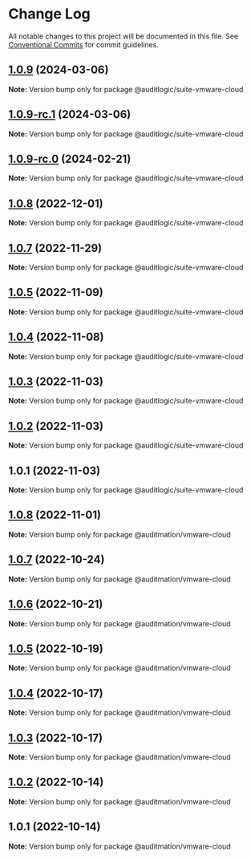 # Change Log

All notable changes to this project will be documented in this file.
See [Conventional Commits](https://conventionalcommits.org) for commit guidelines.

## [1.0.9](https://github.com/auditlogic/suite/compare/@auditlogic/suite-vmware-cloud@1.0.8...@auditlogic/suite-vmware-cloud@1.0.9) (2024-03-06)

**Note:** Version bump only for package @auditlogic/suite-vmware-cloud





## [1.0.9-rc.1](https://github.com/auditlogic/suite/compare/@auditlogic/suite-vmware-cloud@1.0.9-rc.0...@auditlogic/suite-vmware-cloud@1.0.9-rc.1) (2024-03-06)

**Note:** Version bump only for package @auditlogic/suite-vmware-cloud





## [1.0.9-rc.0](https://github.com/auditlogic/suite/compare/@auditlogic/suite-vmware-cloud@1.0.8...@auditlogic/suite-vmware-cloud@1.0.9-rc.0) (2024-02-21)

**Note:** Version bump only for package @auditlogic/suite-vmware-cloud





## [1.0.8](https://github.com/auditlogic/suite/compare/@auditlogic/suite-vmware-cloud@1.0.5...@auditlogic/suite-vmware-cloud@1.0.8) (2022-12-01)

**Note:** Version bump only for package @auditlogic/suite-vmware-cloud





## [1.0.7](https://github.com/auditlogic/suite/compare/@auditlogic/suite-vmware-cloud@1.0.5...@auditlogic/suite-vmware-cloud@1.0.7) (2022-11-29)

**Note:** Version bump only for package @auditlogic/suite-vmware-cloud





## [1.0.5](https://github.com/auditlogic/suite/compare/@auditlogic/suite-vmware-cloud@1.0.4...@auditlogic/suite-vmware-cloud@1.0.5) (2022-11-09)

**Note:** Version bump only for package @auditlogic/suite-vmware-cloud





## [1.0.4](https://github.com/auditlogic/suite/compare/@auditlogic/suite-vmware-cloud@1.0.3...@auditlogic/suite-vmware-cloud@1.0.4) (2022-11-08)

**Note:** Version bump only for package @auditlogic/suite-vmware-cloud





## [1.0.3](https://github.com/auditlogic/suite/compare/@auditlogic/suite-vmware-cloud@1.0.2...@auditlogic/suite-vmware-cloud@1.0.3) (2022-11-03)

**Note:** Version bump only for package @auditlogic/suite-vmware-cloud





## [1.0.2](https://github.com/auditlogic/suite/compare/@auditlogic/suite-vmware-cloud@1.0.1...@auditlogic/suite-vmware-cloud@1.0.2) (2022-11-03)

**Note:** Version bump only for package @auditlogic/suite-vmware-cloud





## 1.0.1 (2022-11-03)

**Note:** Version bump only for package @auditlogic/suite-vmware-cloud





## [1.0.8](https://github.com/auditmation/store-content/compare/@auditmation/vmware-cloud@1.0.7...@auditmation/vmware-cloud@1.0.8) (2022-11-01)

**Note:** Version bump only for package @auditmation/vmware-cloud





## [1.0.7](https://github.com/auditmation/store-content/compare/@auditmation/vmware-cloud@1.0.6...@auditmation/vmware-cloud@1.0.7) (2022-10-24)

**Note:** Version bump only for package @auditmation/vmware-cloud





## [1.0.6](https://github.com/auditmation/store-content/compare/@auditmation/vmware-cloud@1.0.5...@auditmation/vmware-cloud@1.0.6) (2022-10-21)

**Note:** Version bump only for package @auditmation/vmware-cloud





## [1.0.5](https://github.com/auditmation/store-content/compare/@auditmation/vmware-cloud@1.0.4...@auditmation/vmware-cloud@1.0.5) (2022-10-19)

**Note:** Version bump only for package @auditmation/vmware-cloud





## [1.0.4](https://github.com/auditmation/store-content/compare/@auditmation/vmware-cloud@1.0.3...@auditmation/vmware-cloud@1.0.4) (2022-10-17)

**Note:** Version bump only for package @auditmation/vmware-cloud





## [1.0.3](https://github.com/auditmation/store-content/compare/@auditmation/vmware-cloud@1.0.2...@auditmation/vmware-cloud@1.0.3) (2022-10-17)

**Note:** Version bump only for package @auditmation/vmware-cloud





## [1.0.2](https://github.com/auditmation/store-content/compare/@auditmation/vmware-cloud@1.0.1...@auditmation/vmware-cloud@1.0.2) (2022-10-14)

**Note:** Version bump only for package @auditmation/vmware-cloud





## 1.0.1 (2022-10-14)

**Note:** Version bump only for package @auditmation/vmware-cloud
